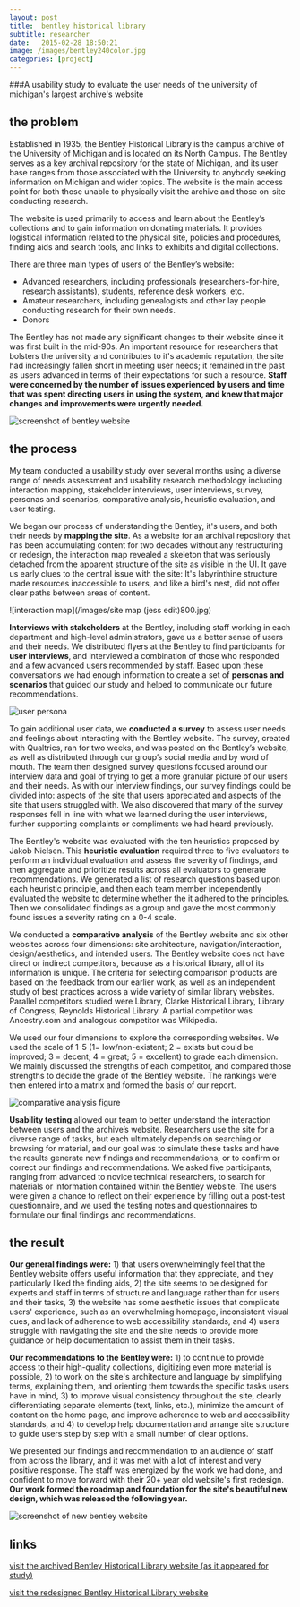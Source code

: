 ```yaml
---
layout: post
title:  bentley historical library
subtitle: researcher
date:   2015-02-28 18:50:21
image: /images/bentley240color.jpg
categories: [project] 
---
```


###A usability study to evaluate the user needs of the university of michigan's largest archive's website

## the problem

Established in 1935, the Bentley Historical Library is the campus archive of the University of Michigan and is located on its North Campus. The Bentley serves as a key archival repository for the state of Michigan, and its user base ranges from those associated with the University to anybody seeking information on Michigan and wider topics. The website is the main access point for both those unable to physically visit the archive and those on-site conducting research. 

The website is used primarily to access and learn about the Bentley’s collections and to gain information on donating materials. It provides logistical information related to the physical site, policies and procedures, finding aids and search tools, and links to exhibits and digital collections. 

There are three main types of users of the Bentley’s website:

* Advanced researchers, including professionals (researchers-for-hire, research assistants), students, reference desk workers, etc.
* Amateur researchers, including genealogists and other lay people conducting research for their own needs.
* Donors

The Bentley has not made any significant changes to their website since it was first built in the mid-90s. An important resource for researchers that bolsters the university and contributes to it's academic reputation, the site had increasingly fallen short in meeting user needs; it remained in the past as users advanced in terms of their expectations for such a resource. **Staff were concerned by the number of issues experienced by users and time that was spent directing users in using the system, and knew that major changes and improvements were urgently needed.**

![screenshot of bentley website](/images/bentleyold800.jpg)


## the process

My team conducted a usability study over several months using a diverse range of needs assessment and usability research methodology including interaction mapping, stakeholder interviews, user interviews, survey, personas and scenarios, comparative analysis, heuristic evaluation, and user testing.

We began our process of understanding the Bentley, it's users, and both their needs by **mapping the site**. As a website for an archival repository that has been accumulating content for two decades without any restructuring or redesign, the interaction map revealed a skeleton that was seriously detached from the apparent structure of the site as visible in the UI.  It gave us early clues to the central issue with the site: It's labyrinthine structure made resources inaccessible to users, and like a bird's nest, did not offer clear paths between areas of content.

![interaction map](/images/site map (jess edit)800.jpg)

**Interviews with stakeholders** at the Bentley, including staff working in each department and high-level administrators, gave us a better sense of users and their needs. We distributed flyers at the Bentley to find participants for **user interviews**, and interviewed a combination of those who responded and a few advanced users recommended by staff. Based upon these conversations we had enough information to create a set of **personas and scenarios** that guided our study and helped to communicate our future recommendations.

![user persona](/images/bentleypersona800.jpg)

To gain additional user data, we **conducted a survey** to assess user needs and feelings about interacting with the Bentley website. The survey, created with Qualtrics, ran for two weeks, and was posted on the Bentley’s website, as well as distributed through our group’s social media and by word of mouth. The team then designed survey questions focused around our interview data and goal of trying to get a more granular picture of our users and their needs. As with our interview findings, our survey findings could be divided into: aspects of the site that users appreciated and aspects of the site that users struggled with. We also discovered that many of the survey responses fell in line with what we learned during the user interviews, further supporting complaints or compliments we had heard previously. 

The Bentley's website was evaluated with the ten heuristics proposed by Jakob Nielsen. This **heuristic evaluation** required three to five evaluators to perform an individual evaluation and assess the severity of findings, and then aggregate and prioritize results across all evaluators to generate recommendations. We generated a list of research questions based upon each heuristic principle, and then each team member independently evaluated the website to determine whether the it adhered to the principles. Then we consolidated findings as a group and gave the most commonly found issues a severity rating on a 0-4 scale.

We conducted a **comparative analysis** of the Bentley website and six other websites across four dimensions: site architecture, navigation/interaction, design/aesthetics, and intended users. The Bentley website does not have direct or indirect competitors, because as a historical library, all of its information is unique. The criteria for selecting comparison products are based on the feedback from our earlier work, as well as an independent study of best practices across a wide variety of similar library websites. Parallel competitors studied were Library, Clarke Historical Library, Library of Congress, Reynolds Historical Library. A partial competitor was Ancestry.com and analogous competitor was Wikipedia. 

We used our four dimensions to explore the corresponding websites. We used the scale of 1-5 (1= low/non-existent; 2 = exists but could be improved; 3 = decent; 4 = great; 5 = excellent) to grade each dimension. We mainly discussed the strengths of each competitor, and compared those strengths to decide the grade of the Bentley website. The rankings were then entered into a matrix and formed the basis of our report.

![comparative analysis figure](/images/searchcomp800.jpg)

**Usability testing** allowed our team to better understand the interaction between users and the archive’s website. Researchers use the site for a diverse range of tasks, but each ultimately depends on searching or browsing for material, and our goal was to simulate these tasks and have the results generate new findings and recommendations, or to confirm or correct our findings and recommendations. We asked five participants, ranging from advanced to novice technical researchers, to search for materials or information contained within the Bentley website. The users were given a chance to reflect on their experience by filling out a post-test questionnaire, and we used the testing notes and questionnaires to formulate our final findings and recommendations.

## the result

**Our general findings were:** 1) that users overwhelmingly feel that the Bentley website offers useful information that they appreciate, and they particularly liked the finding aids, 2) the site seems to be designed for experts and staff in terms of structure and language rather than for users and their tasks, 3) the website has some aesthetic issues that complicate users' experience, such as an overwhelming homepage, inconsistent visual cues, and lack of adherence to web accessibility standards, and 4) users struggle with navigating the site and the site needs to provide more guidance or help documentation to assist them in their tasks.

**Our recommendations to the Bentley were:** 1) to continue to provide access to their high-quality collections, digitizing even more material is possible, 2) to work on the site's architecture and language by simplifying terms, explaining them, and orienting them towards the specific tasks users have in mind, 3) to improve visual consistency throughout the site, clearly differentiating separate elements (text, links, etc.), minimize the amount of content on the home page, and improve adherence to web and accessibility standards, and 4) to develop help documentation and arrange site structure to guide users step by step with a small number of clear options.

We presented our findings and recommendation to an audience of staff from across the library, and it was met with a lot of interest and very positive response. The staff was energized by the work we had done, and confident to move forward with their 20+ year old website's first redesign. **Our work formed the roadmap and foundation for the site's beautiful new design, which was released the following year.**

![screenshot of new bentley website](/images/bentleynew800.jpg)

## links

[visit the archived Bentley Historical Library website (as it appeared for study)](https://web.archive.org/web/20130423140828/http://bentley.umich.edu/)

[visit the redesigned Bentley Historical Library website](http://bentley.umich.edu/)
